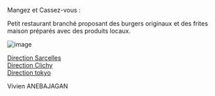 Mangez et Cassez-vous :

Petit restaurant branché proposant des burgers originaux et des frites maison préparés avec des produits locaux.

![image](https://user-images.githubusercontent.com/92915052/198046167-be452c3e-a221-4b65-aad9-c8aff95af16c.png)


<a href="https://github.com/gavet92/LABY/blob/main/Sarcelles.md">Direction Sarcelles</a><br>
<a href="https://github.com/gavet92/LABY/blob/main/Clichy.md">Direction Clichy</a><br>
<a href="https://github.com/gavet92/LABY/blob/main/tokyo.md">Direction tokyo</a>

Vivien ANEBAJAGAN
